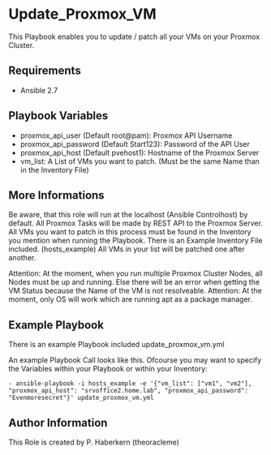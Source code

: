 Update_Proxmox_VM
=========

This Playbook enables you to update / patch all your VMs on your Proxmox Cluster.

Requirements
------------

- Ansible 2.7

Playbook Variables
--------------

- proxmox_api_user (Default root@pam): Proxmox API Username
- proxmox_api_password (Default Start123): Password of the API User
- proxmox_api_host (Default pvehost1): Hostname of the Proxmox Server
- vm_list: A List of VMs you want to patch. (Must be the same Name than in the Inventory File)

More Informations
------------

Be aware, that this role will run at the localhost (Ansible Controlhost) by default. All Proxmox Tasks will be made by REST API to the Proxmox Server.
All VMs you want to patch in this process must be found in the Inventory you mention when running the Playbook. There is an Example Inventory File included. (hosts_example)
All VMs in your list will be patched one after another.

Attention: At the moment, when you run multiple Proxmox Cluster Nodes, all Nodes must be up and running. Else there will be an error when getting the VM Status because the Name of the VM is not resolveable.
Attention: At the moment, only OS will work which are running apt as a package manager.

Example Playbook
----------------

There is an example Playbook included update_proxmox_vm.yml

An example Playbook Call looks like this. Ofcourse you may want to specify the Variables within your Playbook or within your Inventory:

    - ansible-playbook -i hosts_example -e '{"vm_list": ["vm1", "vm2"], "proxmox_api_host": "srvoffice2.home.lab", "proxmox_api_password": "Evenmoresecret"}' update_proxmox_vm.yml  

Author Information
------------------

This Role is created by P. Haberkern (theoracleme)
